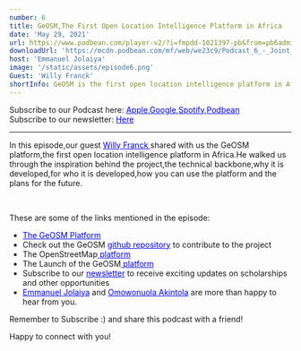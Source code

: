 ```yaml
---
number: 6
title: GeOSM,The First Open Location Intelligence Platform in Africa
date: 'May 29, 2021'
url: https://www.podbean.com/player-v2/?i=fmpdd-1021397-pb&from=pb6admin
downloadUrl: 'https://mcdn.podbean.com/mf/web/we23c9/Podcast_6_-_Joint_v2_-_final5zdd1.mp3'
host: 'Emmanuel Jolaiya'
image: '/static/assets/episode6.png'
Guest: 'Willy Franck'
shortInfo: GeOSM is the first open location intelligence platform in Africa...
---
```


Subscribe to our Podcast here: <a target="_blank" href="https://podcasts.apple.com/ng/podcast/africa-geoconvo-podcast/id1549049632" style='color:blue;'>Apple</a>,<a target="_blank" href="https://www.google.com/podcasts?feed=aHR0cHM6Ly9mZWVkLnBvZGJlYW4uY29tL2FmcmljYWdlb2NvbnZvL2ZlZWQueG1s" style='color:blue;'>Google</a>,<a target="_blank" href="https://africageoconvo.podbean.com/" style='color:blue;'>Spotify</a>,<a target="_blank" href="https://africageoconvo.podbean.com/" style='color:blue;'>Podbean</a><br>
Subscribe to our newsletter: <a target="_blank" href="https://mailchi.mp/431d1fc48f4b/africa-geo-convo-mailing-list" style='color:blue;'>Here</a>
<hr>

In this episode,our guest <a href='https://www.linkedin.com/in/willy-franck-sob-b400bb85/' target='_blank' style='color:blue'>Willy Franck </a>shared with us the GeOSM platform,the first open location intelligence platform in Africa.He walked us through the inspiration behind the project,the technical backbone,why it is developed,for who it is developed,how you can use the platform and the plans for the future.

<br>
<p>These are some of the links mentioned in the episode:</p>

<ul>

<li><a href='http://geo.sm/' target='_blank' style='color:blue'>The GeOSM Platform</a></li>

<li>Check out the GeOSM <a href='https://github.com/GeOsmFamily/GeOsm-App' target='_blank' style='color:blue'>github repository</a> to contribute to the project</li>

<li>The OpenStreetMap<a href='https://openstreetmap.org/' target='_blank' style='color:blue'> platform</a></li>

<li>The Launch of the GeOSM<a href='https://youtu.be/aqcWL5b9r9Y' target='_blank' style='color:blue'> platform</a></li>

<li>Subscribe to our <a href='https://mailchi.mp/431d1fc48f4b/africa-geo-convo-mailing-list' target='_blank' style='color:blue'> newsletter</a> to receive exciting updates on scholarships and other opportunities</li>

<li><a href='https://www.twitter.com/jeafreezy' target='_blank' style='color:blue'> Emmanuel Jolaiya</a> and <a href='https://twitter.com/Svelte_mo' target='_blank' style='color:blue'> Omowonuola Akintola</a> are more than happy to hear from you.</li>

</ul>

Remember to Subscribe :) and share this podcast with a friend!

Happy to connect with you!